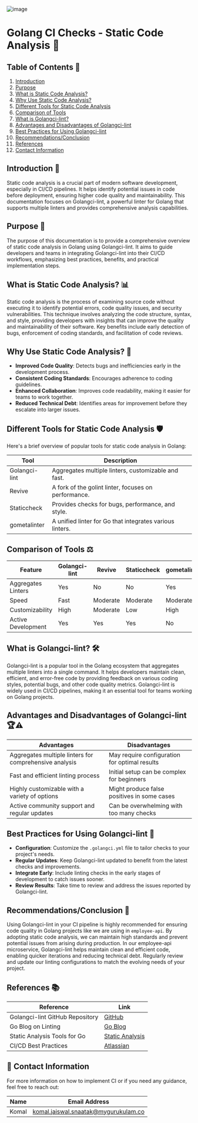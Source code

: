 ![image](https://github.com/user-attachments/assets/f84296a1-8665-452c-a839-fbcea216796d)


# Golang CI Checks - Static Code Analysis 🚀

## Table of Contents 📑
1. [Introduction](#introduction)
2. [Purpose](#purpose)
3. [What is Static Code Analysis?](#what-is-static-code-analysis)
4. [Why Use Static Code Analysis?](#why-use-static-code-analysis)
5. [Different Tools for Static Code Analysis](#different-tools-for-static-code-analysis)
6. [Comparison of Tools](#comparison-of-tools)
7. [What is Golangci-lint?](#what-is-golangci-lint)
8. [Advantages and Disadvantages of Golangci-lint](#advantages-and-disadvantages-of-golangci-lint)
9. [Best Practices for Using Golangci-lint](#best-practices-for-using-golangci-lint)
10. [Recommendations/Conclusion](#recommendationsconclusion)
11. [References](#references)
12. [Contact Information](#contact-information)

## Introduction 🌟
Static code analysis is a crucial part of modern software development, especially in CI/CD pipelines. It helps identify potential issues in code before deployment, ensuring higher code quality and maintainability. This documentation focuses on Golangci-lint, a powerful linter for Golang that supports multiple linters and provides comprehensive analysis capabilities.

## Purpose 🎯
The purpose of this documentation is to provide a comprehensive overview of static code analysis in Golang using Golangci-lint. It aims to guide developers and teams in integrating Golangci-lint into their CI/CD workflows, emphasizing best practices, benefits, and practical implementation steps.

## What is Static Code Analysis? 📊
Static code analysis is the process of examining source code without executing it to identify potential errors, code quality issues, and security vulnerabilities. This technique involves analyzing the code structure, syntax, and style, providing developers with insights that can improve the quality and maintainability of their software. Key benefits include early detection of bugs, enforcement of coding standards, and facilitation of code reviews.

## Why Use Static Code Analysis? 🤔
- **Improved Code Quality**: Detects bugs and inefficiencies early in the development process.
- **Consistent Coding Standards**: Encourages adherence to coding guidelines.
- **Enhanced Collaboration**: Improves code readability, making it easier for teams to work together.
- **Reduced Technical Debt**: Identifies areas for improvement before they escalate into larger issues.

## Different Tools for Static Code Analysis 🛡️
Here's a brief overview of popular tools for static code analysis in Golang:

| Tool              | Description                                               |
|-------------------|-----------------------------------------------------------|
| Golangci-lint     | Aggregates multiple linters, customizable and fast.      |
| Revive            | A fork of the golint linter, focuses on performance.     |
| Staticcheck       | Provides checks for bugs, performance, and style.        |
| gometalinter      | A unified linter for Go that integrates various linters. |

## Comparison of Tools ⚖️

| Feature                | Golangci-lint        | Revive               | Staticcheck          | gometalinter         |
|-----------------------|----------------------|----------------------|----------------------|-----------------------|
| Aggregates Linters    | Yes                  | No                   | No                   | Yes                   |
| Speed                  | Fast                 | Moderate             | Moderate             | Moderate              |
| Customizability        | High                 | Moderate             | Low                  | High                  |
| Active Development     | Yes                  | Yes                  | Yes                  | No                    |

## What is Golangci-lint? 🛠️
Golangci-lint is a popular tool in the Golang ecosystem that aggregates multiple linters into a single command. It helps developers maintain clean, efficient, and error-free code by providing feedback on various coding styles, potential bugs, and other code quality metrics. Golangci-lint is widely used in CI/CD pipelines, making it an essential tool for teams working on Golang projects.

## Advantages and Disadvantages of Golangci-lint 🏆⚠️

| Advantages                                      | Disadvantages                                   |
|-------------------------------------------------|------------------------------------------------|
| Aggregates multiple linters for comprehensive analysis | May require configuration for optimal results  |
| Fast and efficient linting process              | Initial setup can be complex for beginners     |
| Highly customizable with a variety of options   | Might produce false positives in some cases    |
| Active community support and regular updates     | Can be overwhelming with too many checks       |


## Best Practices for Using Golangci-lint 📏
- **Configuration**: Customize the `.golangci.yml` file to tailor checks to your project's needs.
- **Regular Updates**: Keep Golangci-lint updated to benefit from the latest checks and improvements.
- **Integrate Early**: Include linting checks in the early stages of development to catch issues sooner.
- **Review Results**: Take time to review and address the issues reported by Golangci-lint.

## Recommendations/Conclusion 📝
Using Golangci-lint in your CI pipeline is highly recommended for ensuring code quality in Golang projects like we are using in `employee-api`. By adopting static code analysis, we can maintain high standards and prevent potential issues from arising during production. In our employee-api microservice, Golangci-lint helps maintain clean and efficient code, enabling quicker iterations and reducing technical debt. Regularly review and update our linting configurations to match the evolving needs of your project.

## References 📚

| Reference                                     | Link                                                  |
|-----------------------------------------------|-------------------------------------------------------|
| Golangci-lint GitHub Repository               | [GitHub](https://github.com/golangci/golangci-lint)  |
| Go Blog on Linting                           | [Go Blog](https://blog.golang.org/lint)               |
| Static Analysis Tools for Go                 | [Static Analysis](https://golang.org/doc/code.html#staticanalysis) |
| CI/CD Best Practices                          | [Atlassian](https://www.atlassian.com/continuous-delivery/ci-vs-ci) |

## 📧 Contact Information

For more information on how to implement CI or if you need any guidance, feel free to reach out:

| Name  | Email Address                                  |
|-------|------------------------------------------------|
| Komal | komal.jaiswal.snaatak@mygurukulam.co           |
